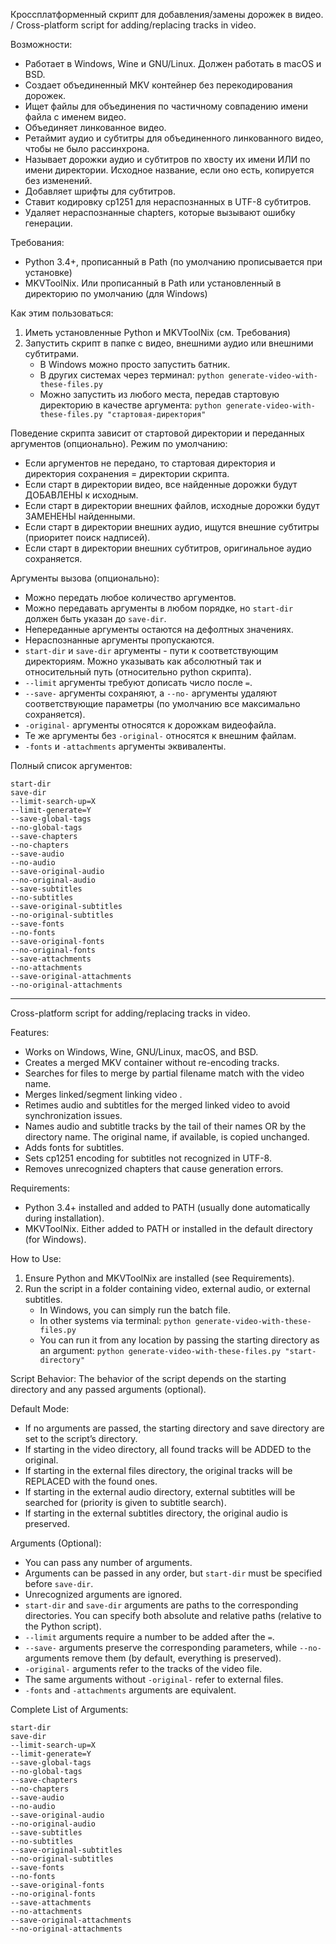 Кроссплатформенный скрипт для добавления/замены дорожек в видео. / Cross-platform script for adding/replacing tracks in video.

Возможности:
- Работает в Windows, Wine и GNU/Linux. Должен работать в macOS и BSD.
- Создает объединенный MKV контейнер без перекодирования дорожек.
- Ищет файлы для объединения по частичному совпадению имени файла с именем видео.
- Объединяет линкованное видео.
- Ретаймит аудио и субтитры для объединенного линкованного видео, чтобы не было рассинхрона.
- Называет дорожки аудио и субтитров по хвосту их имени ИЛИ по имени директории. Исходное название, если оно есть, копируется без изменений.
- Добавляет шрифты для субтитров.
- Ставит кодировку cp1251 для нераспознанных в UTF-8 субтитров.
- Удаляет нераспознанные chapters, которые вызывают ошибку генерации.

Требования:
- Python 3.4+, прописанный в Path (по умолчанию прописывается при установке)
- MKVToolNix. Или прописанный в Path или установленный в директорию по умолчанию (для Windows)

Как этим пользоваться:
1. Иметь установленные Python и MKVToolNix (см. Требования)
2. Запустить скрипт в папке с видео, внешними аудио или внешними субтитрами.
   - В Windows можно просто запустить батник.
   - В других системах через терминал:
     `python generate-video-with-these-files.py`
   - Можно запустить из любого места, передав стартовую директорию в качестве аргумента:
     `python generate-video-with-these-files.py "стартовая-директория"`

Поведение скрипта зависит от стартовой директории и переданных аргументов (опционально).
Режим по умолчанию:
- Если аргументов не передано, то стартовая директория и директория сохранения = директории скрипта.
- Если старт в директории видео, все найденные дорожки будут ДОБАВЛЕНЫ к исходным.
- Если старт в директории внешних файлов, исходные дорожки будут ЗАМЕНЕНЫ найденными.
- Если старт в директории внешних аудио, ищутся внешние субтитры (приоритет поиск надписей).
- Если старт в директории внешних субтитров, оригинальное аудио сохраняется.

Аргументы вызова (опционально):
- Можно передать любое количество аргументов.
- Можно передавать аргументы в любом порядке, но `start-dir` должен быть указан до `save-dir`.
- Непереданные аргументы остаются на дефолтных значениях.
- Нераспознанные аргументы пропускаются.
- `start-dir` и `save-dir` аргументы - пути к соответствующим директориям. Можно указывать как абсолютный так и относительный путь (относительно python скрипта).
- `--limit` аргументы требуют дописать число после `=`.
- `--save-` аргументы сохраняют, а `--no-` аргументы удаляют соответствующие параметры (по умолчанию все максимально сохраняется).
- `-original-` аргументы относятся к дорожкам видеофайла.
- Те же аргументы без `-original-` относятся к внешним файлам.
- `-fonts` и `-attachments` аргументы эквиваленты.

Полный список аргументов:
```
start-dir
save-dir
--limit-search-up=X
--limit-generate=Y
--save-global-tags
--no-global-tags
--save-chapters
--no-chapters
--save-audio
--no-audio
--save-original-audio
--no-original-audio
--save-subtitles
--no-subtitles
--save-original-subtitles
--no-original-subtitles
--save-fonts
--no-fonts
--save-original-fonts
--no-original-fonts
--save-attachments
--no-attachments
--save-original-attachments
--no-original-attachments
```

---

Cross-platform script for adding/replacing tracks in video.

Features:
- Works on Windows, Wine, GNU/Linux, macOS, and BSD.
- Creates a merged MKV container without re-encoding tracks.
- Searches for files to merge by partial filename match with the video name.
- Merges linked/segment linking video .
- Retimes audio and subtitles for the merged linked video to avoid synchronization issues.
- Names audio and subtitle tracks by the tail of their names OR by the directory name. The original name, if available, is copied unchanged.
- Adds fonts for subtitles.
- Sets cp1251 encoding for subtitles not recognized in UTF-8.
- Removes unrecognized chapters that cause generation errors.

Requirements:
- Python 3.4+ installed and added to PATH (usually done automatically during installation).
- MKVToolNix. Either added to PATH or installed in the default directory (for Windows).

How to Use:
1. Ensure Python and MKVToolNix are installed (see Requirements).
2. Run the script in a folder containing video, external audio, or external subtitles.
   - In Windows, you can simply run the batch file.
   - In other systems via terminal: `python generate-video-with-these-files.py`
   - You can run it from any location by passing the starting directory as an argument: `python generate-video-with-these-files.py "start-directory"`

Script Behavior: The behavior of the script depends on the starting directory and any passed arguments (optional).

Default Mode:
- If no arguments are passed, the starting directory and save directory are set to the script’s directory.
- If starting in the video directory, all found tracks will be ADDED to the original.
- If starting in the external files directory, the original tracks will be REPLACED with the found ones.
- If starting in the external audio directory, external subtitles will be searched for (priority is given to subtitle search).
- If starting in the external subtitles directory, the original audio is preserved.

Arguments (Optional):
- You can pass any number of arguments.
- Arguments can be passed in any order, but `start-dir` must be specified before `save-dir`.
- Unrecognized arguments are ignored.
- `start-dir` and `save-dir` arguments are paths to the corresponding directories. You can specify both absolute and relative paths (relative to the Python script).
- `--limit` arguments require a number to be added after the `=`.
- `--save-` arguments preserve the corresponding parameters, while `--no-` arguments remove them (by default, everything is preserved).
- `-original-` arguments refer to the tracks of the video file.
- The same arguments without `-original-` refer to external files.
- `-fonts` and `-attachments` arguments are equivalent.

Complete List of Arguments:
```
start-dir
save-dir
--limit-search-up=X
--limit-generate=Y
--save-global-tags
--no-global-tags
--save-chapters
--no-chapters
--save-audio
--no-audio
--save-original-audio
--no-original-audio
--save-subtitles
--no-subtitles
--save-original-subtitles
--no-original-subtitles
--save-fonts
--no-fonts
--save-original-fonts
--no-original-fonts
--save-attachments
--no-attachments
--save-original-attachments
--no-original-attachments
```
